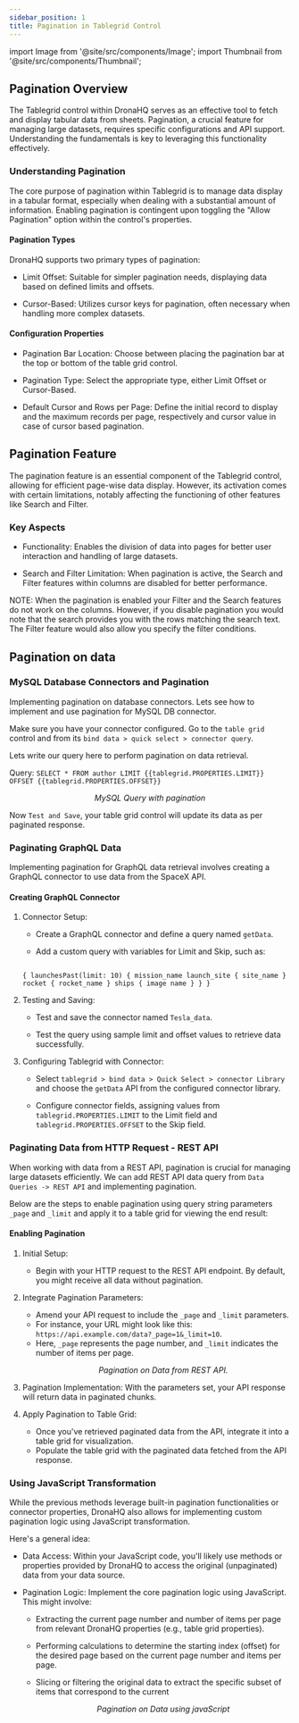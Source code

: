 ```yaml
---
sidebar_position: 1
title: Pagination in Tablegrid Control
---
```


import Image from '@site/src/components/Image'; import Thumbnail from '@site/src/components/Thumbnail';

## Pagination Overview

The Tablegrid control within DronaHQ serves as an effective tool to fetch and display tabular data from sheets.
Pagination, a crucial feature for managing large datasets, requires specific configurations and API support.
Understanding the fundamentals is key to leveraging this functionality effectively.

<figure>
  <Thumbnail src="/img/building-apps-concepts/pagination-tablegrid/pagination.jpeg" alt="property pagination" />
</figure>

### Understanding Pagination

The core purpose of pagination within Tablegrid is to manage data display in a tabular format, especially when dealing
with a substantial amount of information. Enabling pagination is contingent upon toggling the "Allow Pagination" option
within the control's properties.

#### Pagination Types

DronaHQ supports two primary types of pagination:

- Limit Offset: Suitable for simpler pagination needs, displaying data based on defined limits and offsets.

- Cursor-Based: Utilizes cursor keys for pagination, often necessary when handling more complex datasets.

#### Configuration Properties

- Pagination Bar Location: Choose between placing the pagination bar at the top or bottom of the table grid control.

- Pagination Type: Select the appropriate type, either Limit Offset or Cursor-Based.

- Default Cursor and Rows per Page: Define the initial record to display and the maximum records per page, respectively
  and cursor value in case of cursor based pagination.

## Pagination Feature

The pagination feature is an essential component of the Tablegrid control, allowing for efficient page-wise data
display. However, its activation comes with certain limitations, notably affecting the functioning of other features
like Search and Filter.

### Key Aspects

- Functionality: Enables the division of data into pages for better user interaction and handling of large datasets.

- Search and Filter Limitation: When pagination is active, the Search and Filter features within columns are disabled
  for better performance.

NOTE: When the pagination is enabled your Filter and the Search features do not work on the columns. However, if you
disable pagination you would note that the search provides you with the rows matching the search text. The Filter
feature would also allow you specify the filter conditions.

## Pagination on data

### MySQL Database Connectors and Pagination

Implementing pagination on database connectors. Lets see how to implement and use pagination for MySQL DB connector.

Make sure you have your connector configured. Go to the `table grid` control and from its
`bind data > quick select > connector query`.

Lets write our query here to perform pagination on data retrieval.

Query: `SELECT * FROM author LIMIT {{tablegrid.PROPERTIES.LIMIT}} OFFSET {{tablegrid.PROPERTIES.OFFSET}}`

<figure>
  <Thumbnail src="/img/building-apps-concepts/pagination-tablegrid/mysql.jpeg" alt="MySQL Query with pagination" />
  <figcaption align='center'><i>MySQL Query with pagination</i></figcaption>
</figure>

Now `Test and Save`, your table grid control will update its data as per paginated response.

### Paginating GraphQL Data

Implementing pagination for GraphQL data retrieval involves creating a GraphQL connector to use data from the SpaceX
API.

#### Creating GraphQL Connector

1. Connector Setup:

   - Create a GraphQL connector and define a query named `getData`.

   - Add a custom query with variables for Limit and Skip, such as:

   ```

   { launchesPast(limit: 10) { mission_name launch_site { site_name } rocket { rocket_name } ships { image name } } }

   ```

2. Testing and Saving:

   - Test and save the connector named `Tesla_data`.

   - Test the query using sample limit and offset values to retrieve data successfully.

3. Configuring Tablegrid with Connector:

   - Select `tablegrid > bind data > Quick Select > connector Library` and choose the `getData` API from the configured
     connector library.

   - Configure connector fields, assigning values from `tablegrid.PROPERTIES.LIMIT` to the Limit field and
     `tablegrid.PROPERTIES.OFFSET` to the Skip field.

### Paginating Data from HTTP Request - REST API

When working with data from a REST API, pagination is crucial for managing large datasets efficiently. We can add REST
API data query from `Data Queries -> REST API` and implementing pagination.

Below are the steps to enable pagination using query string parameters `_page` and `_limit` and apply it to a table grid
for viewing the end result:

#### Enabling Pagination

1. Initial Setup:

   - Begin with your HTTP request to the REST API endpoint. By default, you might receive all data without pagination.

2. Integrate Pagination Parameters:

   - Amend your API request to include the `_page` and `_limit` parameters.
   - For instance, your URL might look like this: `https://api.example.com/data?_page=1&_limit=10`. 
   - Here, `_page` represents the page number, and `_limit` indicates the number of items per page.
      <figure>
      <Thumbnail src="/img/building-apps-concepts/pagination-tablegrid/restapi.jpeg" alt="Pagination on Data from REST API." />
      <figcaption align='center'><i>Pagination on Data from REST API.</i></figcaption>
      </figure>

3. Pagination Implementation: With the parameters set, your API response will return data in paginated chunks.
4. Apply Pagination to Table Grid:

   - Once you've retrieved paginated data from the API, integrate it into a table grid for visualization.
   - Populate the table grid with the paginated data fetched from the API response.


### Using JavaScript Transformation
While the previous methods leverage built-in pagination functionalities or connector properties, DronaHQ also allows for implementing custom pagination logic using JavaScript transformation.

Here's a general idea:

- Data Access: Within your JavaScript code, you'll likely use methods or properties provided by DronaHQ to access the original (unpaginated) data from your data source.

- Pagination Logic: Implement the core pagination logic using JavaScript. This might involve:
  - Extracting the current page number and number of items per page from relevant DronaHQ properties (e.g., table grid properties).
  - Performing calculations to determine the starting index (offset) for the desired page based on the current page number and items per page.
  - Slicing or filtering the original data to extract the specific subset of items that correspond to the current

      <figure>
         <Thumbnail src="/img/building-apps-concepts/pagination-tablegrid/js.png" alt="Pagination on Data using javaScript" />
        <figcaption align='center'><i> Pagination on Data using javaScript </i></figcaption>
      </figure>

